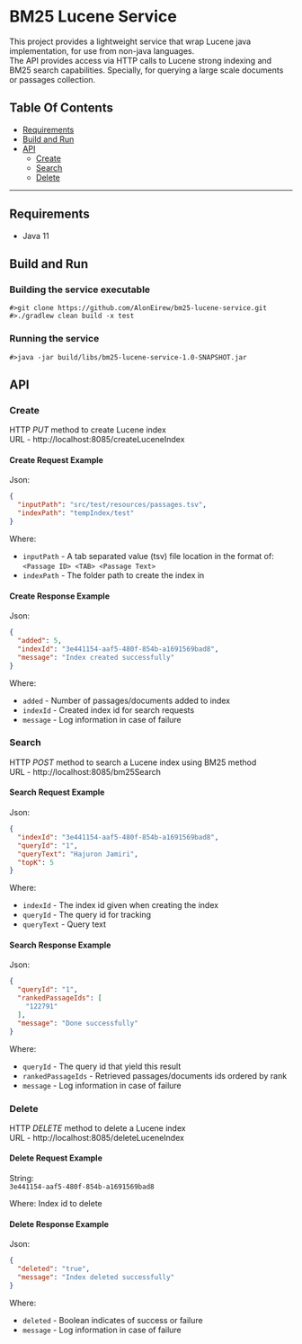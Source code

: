 # BM25 Lucene Service
This project provides a lightweight service that wrap Lucene java implementation, for use from non-java languages.<br/>
The API provides access via HTTP calls to Lucene strong indexing and BM25 search capabilities. Specially, for querying a large scale documents or passages collection.

## Table Of Contents

- [Requirements](https://github.com/AlonEirew/bm25-lucene-service#Requirements)
- [Build and Run](https://github.com/AlonEirew/bm25-lucene-service#Build-and-Run)
- [API](https://github.com/AlonEirew/bm25-lucene-service#API)
    - [Create](https://github.com/AlonEirew/bm25-lucene-service#Create)
    - [Search](https://github.com/AlonEirew/bm25-lucene-service#Search)
    - [Delete](https://github.com/AlonEirew/bm25-lucene-service#Delete)

***

## Requirements
- Java 11

## Build and Run
### Building the service executable
```
#>git clone https://github.com/AlonEirew/bm25-lucene-service.git
#>./gradlew clean build -x test
```

### Running the service
```
#>java -jar build/libs/bm25-lucene-service-1.0-SNAPSHOT.jar
```

## API
### Create
HTTP *PUT* method to create Lucene index <br/>
URL - http://localhost:8085/createLuceneIndex
#### Create Request Example
Json:
```json
{
  "inputPath": "src/test/resources/passages.tsv",
  "indexPath": "tempIndex/test"
}
```
Where:
- `inputPath` - A tab separated value (tsv) file location in the format of:<br/> 
  `<Passage ID> <TAB> <Passage Text>`
- `indexPath` - The folder path to create the index in

#### Create Response Example
Json:
```json
{
  "added": 5,
  "indexId": "3e441154-aaf5-480f-854b-a1691569bad8",
  "message": "Index created successfully"
}
```
Where:
- `added` - Number of passages/documents added to index
- `indexId` - Created index id for search requests
- `message` - Log information in case of failure 

### Search 
HTTP *POST* method to search a Lucene index using BM25 method<br/>
URL - http://localhost:8085/bm25Search

#### Search Request Example
Json:
```json
{
  "indexId": "3e441154-aaf5-480f-854b-a1691569bad8",
  "queryId": "1",
  "queryText": "Hajuron Jamiri",
  "topK": 5
}
```
Where:
- `indexId` - The index id given when creating the index
- `queryId` - The query id for tracking
- `queryText` - Query text

#### Search Response Example
Json:
```json
{
  "queryId": "1",
  "rankedPassageIds": [
    "122791"
  ],
  "message": "Done successfully"
}
```
Where:
- `queryId` - The query id that yield this result
- `rankedPassageIds` - Retrieved passages/documents ids ordered by rank
- `message` - Log information in case of failure

### Delete 
HTTP *DELETE* method to delete a Lucene index <br/>
URL - http://localhost:8085/deleteLuceneIndex
#### Delete Request Example
String:<br/>
`3e441154-aaf5-480f-854b-a1691569bad8`

Where:
Index id to delete

#### Delete Response Example
Json:
```json
{
  "deleted": "true",
  "message": "Index deleted successfully"
}
```

Where:
- `deleted` - Boolean indicates of success or failure
- `message` - Log information in case of failure 
